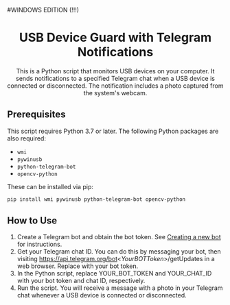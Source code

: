 #WINDOWS EDITION (!!!)

<h1 align="center">USB Device Guard with Telegram Notifications</h1>

<p align="center">
This is a Python script that monitors USB devices on your computer. It sends notifications to a specified Telegram chat when a USB device is connected or disconnected. The notification includes a photo captured from the system's webcam.
</p>

## Prerequisites

This script requires Python 3.7 or later. The following Python packages are also required:

- `wmi`
- `pywinusb`
- `python-telegram-bot`
- `opencv-python`

These can be installed via pip:

```sh
pip install wmi pywinusb python-telegram-bot opencv-python
```

## How to Use

1. Create a Telegram bot and obtain the bot token. See <a href="https://core.telegram.org/bots#creating-a-new-bot">Creating a new bot</a> for instructions.
2. Get your Telegram chat ID. You can do this by messaging your bot, then visiting https://api.telegram.org/bot<_YourBOTToken_>/getUpdates in a web browser. Replace <YourBOTToken> with your bot token.
3. In the Python script, replace YOUR_BOT_TOKEN and YOUR_CHAT_ID with your bot token and chat ID, respectively.
4. Run the script. You will receive a message with a photo in your Telegram chat whenever a USB device is connected or disconnected.

